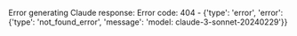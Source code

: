 <!-- 
Generated by: claude
Prompt type: sources
Generated at: 2025-06-07T11:43:00.402914
-->

Error generating Claude response: Error code: 404 - {'type': 'error', 'error': {'type': 'not_found_error', 'message': 'model: claude-3-sonnet-20240229'}}